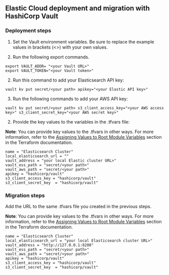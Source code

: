 ## Elastic Cloud deployment and migration with HashiCorp Vault

### Deployment steps
1.	Set the Vault environment variables. Be sure to replace the example values in brackets (<>) with your own values.

  1. Run the following export commands. 
  
  ```
  export VAULT_ADDR= "<your Vault URL>"
  export VAULT_TOKEN="<your Vault token>"
  ```

  2. Run this command to add your Elasticsearch API key: 
  
  ```
  vault kv put secret/<your path> apikey="<your Elastic API key>"
  ```

  3. Run the following commands to add your AWS API key:
  
  ```
  vault kv put secret/<your path> s3_client_access_key="<your AWS access key>" s3_client_secret_key="<your AWS secret key>"
  ```

2.	Provide the key values to the variables in the <your file name>.tfvars file:
  
  **Note**: You can provide key values to the <your file name>.tfvars in other ways. For more information, refer to the [Assigning Values to Root Module Variables](https://www.terraform.io/language/values/variables) section in the Terraform documentation.
  
  ```
  name = "Elasticsearch Cluster"
  local_elasticsearch_url = ""
  vault_address = "your local Elastic cluster URL>"
  vault_ess_path = "secret/<your path>"
  vault_aws_path = "secret/<your path>"
  apikey = "hashicorp/vault"
  s3_client_access_key = "hashicorp/vault"
  s3_client_secret_key  = "hashicorp/vault"
  ```

### Migration steps

Add the URL to the same .tfvars file you created in the previous steps. 
  
  **Note**: You can provide key values to the <your file name>.tfvars in other ways. For more information, refer to the [Assigning Values to Root Module Variables](https://www.terraform.io/language/values/variables) section in the Terraform documentation.

```
name = "Elasticsearch Cluster"
local_elasticsearch_url = "your local Elasticsearch cluster URL>"
vault_address = "http://127.0.0.1:8200"
vault_ess_path = "secret/<your path>"
vault_aws_path = "secret/<your path>"
apikey = "hashicorp/vault"
s3_client_access_key = "hashicorp/vault"
s3_client_secret_key  = "hashicorp/vault"
```
